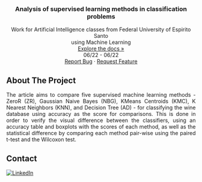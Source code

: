 <h3 align="center"> Analysis of supervised learning methods in classification problems </h3>

  <p align="center">
    Work for Artificial Intelligence classes from Federal University of Espirito Santo
    <br />
    using Machine Learning
    <br />
    <a href="https://github.com/danieldealmeidaduque/ufes-artificialintelligence-machinelearning"<strong>Explore the docs »</strong></a>
    <br />
    06/22 - 06/22
    <br />
    <a href="https://github.com/danieldealmeidaduque/ufes-artificialintelligence-machinelearning">Report Bug</a>
    ·
    <a href="https://github.com/danieldealmeidaduque/ufes-artificialintelligence-machinelearning">Request Feature</a>
  </p>
</div>

<!-- ABOUT THE PROJECT -->
## About The Project

<p align="justify">
    The article aims to compare five supervised machine learning methods - ZeroR (ZR), Gaussian Naive Bayes (NBG), KMeans Centroids (KMC), K Nearest Neighbors (KNN), and Decision Tree (AD) - for classifying the wine database using accuracy as the score for comparisons. This is done in order to verify the visual difference between the classifiers, using an accuracy table and boxplots with the scores of each method, as well as the statistical difference by comparing each method pair-wise using the paired t-test and the Wilcoxon test.
</p>


<!-- CONTACT -->
## Contact

<div align="left">

  <a href="">[![LinkedIn][linkedin-shield]][linkedin-url]</a>

</div>

<!-- MARKDOWN LINKS & IMAGES -->
[linkedin-shield]: https://img.shields.io/badge/-LinkedIn-black.svg?style=for-the-badge&logo=linkedin&colorB=555
[linkedin-url]: https://www.linkedin.com/in/danieldealmeidaduque/
